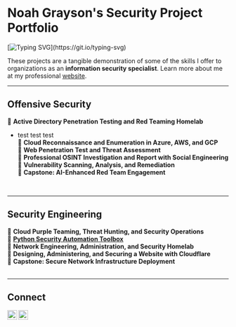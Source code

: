 # Noah Grayson's Security Project Portfolio

[![Typing SVG](https://readme-typing-svg.demolab.com?font=Exo+2&pause=1000&color=A81919&random=false&width=300&lines=Security+Engineering.;Security+Research.;Cloud+Security.;AI+Security.;DevSecOps.;Penetration+Testing.;Red+Teaming.)](https://git.io/typing-svg)

These projects are a tangible demonstration of some of the skills I offer to organizations as an **information security specialist**. Learn more about me at my professional <a href="https://noahsec.pro/">website</a>.

<hr/>

## Offensive Security
🔴 **Active Directory Penetration Testing and Red Teaming Homelab** <br/>
-  test test test <br/>
🔴 **Cloud Reconnaissance and Enumeration in Azure, AWS, and GCP** <br/>
🔴 **Web Penetration Test and Threat Assessment** <br/>
🔴 **Professional OSINT Investigation and Report with Social Engineering** <br/>
🔴 **Vulnerability Scanning, Analysis, and Remediation** <br/>
🔴 **Capstone: AI-Enhanced Red Team Engagement** <br/>
<br/>

<hr/>

## Security Engineering
🔵 **Cloud Purple Teaming, Threat Hunting, and Security Operations** <br/>
🔵 <a href="https://github.com/noah-sec/python-toolbox">**Python Security Automation Toolbox**</a> <br/>
🔵 **Network Engineering, Administration, and Security Homelab** <br/>
🔵 **Designing, Administering, and Securing a Website with Cloudflare** <br/>
🔵 **Capstone: Secure Network Infrastructure Deployment** <br/>
<br/>

<hr/>

## Connect

[<img align="left" alt="f" width="22px" src="https://cdn.simpleicons.org/x/32" />][twitter]
[<img align="left" alt="f" width="22px" src="https://cdn.jsdelivr.net/npm/simple-icons@latest/icons/linkedin.svg" />][linkedin]

[twitter]: https://x.com/___________
[linkedin]: https://linkedin.com/in/noahsec/
